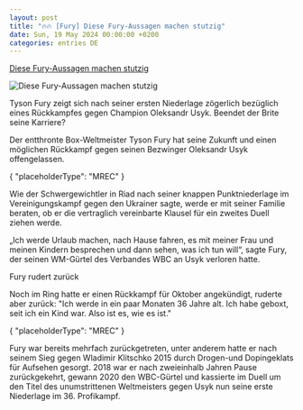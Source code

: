 ```yaml
---
layout: post
title: "🔥🔥 [Fury] Diese Fury-Aussagen machen stutzig"
date: Sun, 19 May 2024 00:00:00 +0200
categories: entries DE
---
```

[Diese Fury-Aussagen machen stutzig](https://www.sport1.de/news/kampfsport/boxen/2024/05/fury-lasst-zukunft-offen-kein-ruckkampf-gegen-usyk)

![Diese Fury-Aussagen machen stutzig](https://reshape.sport1.de/c/t/c68885c6-b9eb-4530-9a15-6439f01991bf/1200x630)

Tyson Fury zeigt sich nach seiner ersten Niederlage zögerlich bezüglich eines Rückkampfes gegen Champion Oleksandr Usyk. Beendet der Brite seine Karriere?

Der entthronte Box-Weltmeister Tyson Fury hat seine Zukunft und einen möglichen Rückkampf gegen seinen Bezwinger Oleksandr Usyk offengelassen.

{ "placeholderType": "MREC" }

Wie der Schwergewichtler in Riad nach seiner knappen Punktniederlage im Vereinigungskampf gegen den Ukrainer sagte, werde er mit seiner Familie beraten, ob er die vertraglich vereinbarte Klausel für ein zweites Duell ziehen werde.

„Ich werde Urlaub machen, nach Hause fahren, es mit meiner Frau und meinen Kindern besprechen und dann sehen, was ich tun will“, sagte Fury, der seinen WM-Gürtel des Verbandes WBC an Usyk verloren hatte.

Fury rudert zurück

Noch im Ring hatte er einen Rückkampf für Oktober angekündigt, ruderte aber zurück: "Ich werde in ein paar Monaten 36 Jahre alt. Ich habe geboxt, seit ich ein Kind war. Also ist es, wie es ist."

{ "placeholderType": "MREC" }

Fury war bereits mehrfach zurückgetreten, unter anderem hatte er nach seinem Sieg gegen Wladimir Klitschko 2015 durch Drogen-und Dopingeklats für Aufsehen gesorgt. 2018 war er nach zweieinhalb Jahren Pause zurückgekehrt, gewann 2020 den WBC-Gürtel und kassierte im Duell um den Titel des unumstrittenen Weltmeisters gegen Usyk nun seine erste Niederlage im 36. Profikampf.

